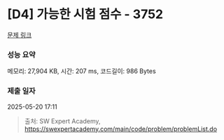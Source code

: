 # [D4] 가능한 시험 점수 - 3752 

[문제 링크](https://swexpertacademy.com/main/code/problem/problemDetail.do?contestProbId=AWHPkqBqAEsDFAUn) 

### 성능 요약

메모리: 27,904 KB, 시간: 207 ms, 코드길이: 986 Bytes

### 제출 일자

2025-05-20 17:11



> 출처: SW Expert Academy, https://swexpertacademy.com/main/code/problem/problemList.do